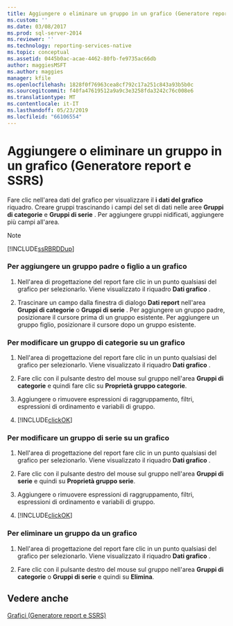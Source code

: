 ```yaml
---
title: Aggiungere o eliminare un gruppo in un grafico (Generatore report e SSRS) | Microsoft Docs
ms.custom: ''
ms.date: 03/08/2017
ms.prod: sql-server-2014
ms.reviewer: ''
ms.technology: reporting-services-native
ms.topic: conceptual
ms.assetid: 0445b0ac-acae-4462-80fb-fe9735ac66db
author: maggiesMSFT
ms.author: maggies
manager: kfile
ms.openlocfilehash: 1828f0f76963cea8cf792c17a251c843a93b5b0c
ms.sourcegitcommit: f40fa47619512a9a9c3e3258fda3242c76c008e6
ms.translationtype: MT
ms.contentlocale: it-IT
ms.lasthandoff: 05/23/2019
ms.locfileid: "66106554"
---
```

# <a name="add-or-delete-a-group-in-a-chart-report-builder-and-ssrs"></a>Aggiungere o eliminare un gruppo in un grafico (Generatore report e SSRS)
  Fare clic nell'area dati del grafico per visualizzare il **i dati del grafico** riquadro. Creare gruppi trascinando i campi del set di dati nelle aree **Gruppi di categorie** e **Gruppi di serie** . Per aggiungere gruppi nidificati, aggiungere più campi all'area.  
  
> [!NOTE]  
>  [!INCLUDE[ssRBRDDup](../../includes/ssrbrddup-md.md)]  
  
### <a name="to-add-a-parent-or-child-group-to-a-chart"></a>Per aggiungere un gruppo padre o figlio a un grafico  
  
1.  Nell'area di progettazione del report fare clic in un punto qualsiasi del grafico per selezionarlo. Viene visualizzato il riquadro **Dati grafico** .  
  
2.  Trascinare un campo dalla finestra di dialogo **Dati report** nell'area **Gruppi di categorie** o **Gruppi di serie** . Per aggiungere un gruppo padre, posizionare il cursore prima di un gruppo esistente. Per aggiungere un gruppo figlio, posizionare il cursore dopo un gruppo esistente.  
  
### <a name="to-edit-a-category-group-on-a-chart"></a>Per modificare un gruppo di categorie su un grafico  
  
1.  Nell'area di progettazione del report fare clic in un punto qualsiasi del grafico per selezionarlo. Viene visualizzato il riquadro **Dati grafico** .  
  
2.  Fare clic con il pulsante destro del mouse sul gruppo nell'area **Gruppi di categorie** e quindi fare clic su **Proprietà gruppo categorie**.  
  
3.  Aggiungere o rimuovere espressioni di raggruppamento, filtri, espressioni di ordinamento e variabili di gruppo.  
  
4.  [!INCLUDE[clickOK](../../includes/clickok-md.md)]  
  
### <a name="to-edit-a-series-group-on-a-chart"></a>Per modificare un gruppo di serie su un grafico  
  
1.  Nell'area di progettazione del report fare clic in un punto qualsiasi del grafico per selezionarlo. Viene visualizzato il riquadro **Dati grafico** .  
  
2.  Fare clic con il pulsante destro del mouse sul gruppo nell'area **Gruppi di serie** e quindi su **Proprietà gruppo serie**.  
  
3.  Aggiungere o rimuovere espressioni di raggruppamento, filtri, espressioni di ordinamento e variabili di gruppo.  
  
4.  [!INCLUDE[clickOK](../../includes/clickok-md.md)]  
  
### <a name="to-delete-a-group-from-a-chart"></a>Per eliminare un gruppo da un grafico  
  
1.  Nell'area di progettazione del report fare clic in un punto qualsiasi del grafico per selezionarlo. Viene visualizzato il riquadro **Dati grafico** .  
  
2.  Fare clic con il pulsante destro del mouse sul gruppo nell'area **Gruppi di categorie** o **Gruppi di serie** e quindi su **Elimina**.  
  
## <a name="see-also"></a>Vedere anche  
 [Grafici &#40;Generatore report e SSRS&#41;](charts-report-builder-and-ssrs.md)  
  
  
